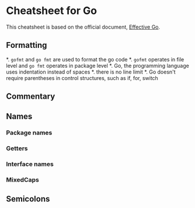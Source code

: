 Cheatsheet for Go
=================

This cheatsheet is based on the official document, [Effective Go](https://golang.org/doc/effective_go.html).


## Formatting
*. `gofmt` and `go fmt` are used to format the go code
*. `gofmt` operates in file level and `go fmt` operates in package level
*. Go, the programming language uses indentation instead of spaces
*. there is no line limit
*. Go doesn't require parentheses in control structures, such as if, for, switch



## Commentary


## Names

### Package names

### Getters

### Interface names

### MixedCaps


## Semicolons